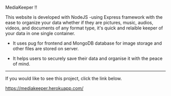 MediaKeeper !!

This website is developed with NodeJS -using Express framework with the ease to organize your data whether if they are pictures, music, audios, videos, and documents of any format type, it's quick and relaible keeper of your data in one single container. 

- It uses pug for frontend and MongoDB database for image storage and other files are stored on server.

- It helps users to securely save their data and organise it with the peace of mind.

------------------------------------------------------------------------------------------------------------

If you would like to see this project, click the link below.

https://mediakeeper.herokuapp.com/
